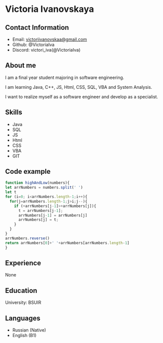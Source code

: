 # Victoria Ivanovskaya
## Contact Information
- Email: victoriivanovskaa@gmail.com
- Github: @VictoriaIva
- Discord: victori_iva(@VictoriaIva)
## About me

I am a final year student majoring in software engineering.

I am learning Java, C++, JS, Html, CSS, SQL, VBA and System Analysis.

I want to realize myself as a software engineer and develop as a specialist.
## Skills
- Java
- SQL
- JS
- Html
- CSS
- VBA
- GIT
## Code example
```javascript
function highAndLow(numbers){
let arrNumbers = numbers.split(' ')
let t
for (i=0; i<arrNumbers.length-1;i++){
  for(j=arrNumbers.length-1;j>i;j--){
    if (+arrNumbers[j-1]>+arrNumbers[j]){
      t = arrNumbers[j-1];
      arrNumbers[j-1] = arrNumbers[j]
      arrNumbers[j] = t;
    }
  }
}
arrNumbers.reverse()  
return arrNumbers[0]+' '+arrNumbers[arrNumbers.length-1]
}
```
## Experience
None
## Education
University: BSUIR
## Languages
- Russian (Native)
- English (B1)